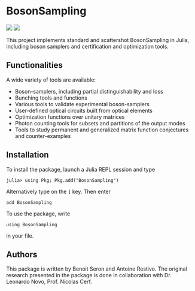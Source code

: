 # BosonSampling

[![](https://img.shields.io/badge/docs-stable-blue.svg)](https://AntoineRestivo.github.io/BosonSampling.jl/stable)
[![](https://img.shields.io/badge/docs-dev-blue.svg)](https://AntoineRestivo.github.io/BosonSampling.jl/dev)

This project implements standard and scattershot BosonSampling in Julia, including boson samplers and certification and optimization tools.

## Functionalities

A wide variety of tools are available:
* Boson-samplers, including partial distinguishability and loss
* Bunching tools and functions
* Various tools to validate experimental boson-samplers
* User-defined optical circuits built from optical elements
* Optimization functions over unitary matrices
* Photon counting tools for subsets and partitions of the output modes
* Tools to study permanent and generalized matrix function conjectures and counter-examples

## Installation

To install the package, launch a Julia REPL session and type

    julia> using Pkg; Pkg.add("BosonSampling")

Alternatively type on the `]` key. Then enter

    add BosonSampling

To use the package, write

    using BosonSampling

in your file.

## Authors

This package is written by Benoit Seron and Antoine Restivo. The original research presented in the package is done in collaboration with Dr. Leonardo Novo, Prof. Nicolas Cerf.

